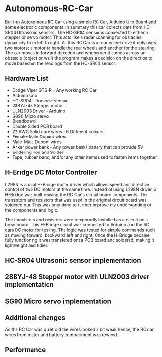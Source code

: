 # Autonomous-RC-Car

Built an Autonomous RC Car using a simple RC Car, Arduino Uno Board and some electronic components. In summary this car collects data from HC-SR04 Ultrasonic sensors. The HC-SR04 sensor is connected to either a stepper or servo motor. This acts like a radar scanning for obstacles dynamicly from left to right. As this RC Car is a rear wheel drive it only uses two motors; a motor to handle the rear wheels and another for the steering. The car moves in forward direction and whenerver it comes across an obstacle (object or wall) the program makes a decision on the direction to move based on the readings from the HC-SR04 sensor. 

## Hardware List

* Dodge Viper GTS-R - Any working RC Car
* Arduino Uno
* HC-SR04 Ultrasonic sensor
* 28BYJ-48 Stepper motor
* ULN2003 Driver - Arduino
* SG90 Micro servo
* Breadboard
* Double Sided PCB board
* 22 AWG Solid core wires - 6 Different colours
* Female-Male Dupont wires
* Male-Male Dupont wires
* Anker power bank - Any power bank/ battery that can provide 5V
* Soldering Iron and Solder
* Tape, rubber band, and/or any other items used to fasten items together

## H-Bridge DC Motor Controller

L298N is a dual H-Bridge motor driver which allows speed and direction control of two DC motors at the same time. Instead of using L298N driver, a H-Bridge was built reusing the RC Car's circuit board components. The transistors and resistors that was used in the original circuit board was soldered out. This was only done to further improve my understanding of the components and logic.

The transistors and resistors were temporarily installed as a circuit on a breadboard. This H-Bridge circuit was connected to Arduino and the RC cars DC motor for testing. The logic was tested for simple commands such as moving forward, backward, left and right. Once the H-Bridge became fully functioning it was transfered ont a PCB board and soldered; making it lightweight and tidier.

## HC-SR04 Ultrasonic sensor implementation

## 28BYJ-48 Stepper motor with ULN2003 driver implementation

## SG90 Micro servo implementation

## Additional changes

As the RC Car was quiet old the wires looked a bit weak hence, the RC car wires from motor and battery compartment was rewired.

## Performance



